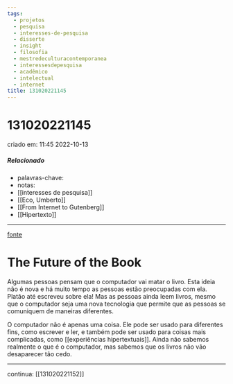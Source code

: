 ```yaml
---
tags:
  - projetos
  - pesquisa
  - interesses-de-pesquisa
  - disserte
  - insight
  - filosofia
  - mestredeculturacontemporanea
  - interessesdepesquisa
  - acadêmico
  - intelectual
  - internet
title: 131020221145
---
```

# 131020221145
criado em: 11:45 2022-10-13

##### Relacionado
- palavras-chave: 
- notas: 
- [[interesses de pesquisa]] 
- [[Eco, Umberto]]
- [[From Internet to Gutenberg]]
- [[Hipertexto]]

---
[fonte](https://www.ime.usp.br/~is/ddt/mac339-01/is-339-01-archive/msg00075.html)

# The Future of the Book


Algumas pessoas pensam que o computador vai matar o livro. Esta ideia não é nova e há muito tempo as pessoas estão preocupadas com ela. Platão até escreveu sobre ela! Mas as pessoas ainda leem livros, mesmo que o computador seja uma nova tecnologia que permite que as pessoas se comuniquem de maneiras diferentes.

O computador não é apenas uma coisa. Ele pode ser usado para diferentes fins, como escrever e ler, e também pode ser usado para coisas mais complicadas, como [[experiências hipertextuais]]. Ainda não sabemos realmente o que é o computador, mas sabemos que os livros não vão desaparecer tão cedo.

---
continua: [[131020221152]]
